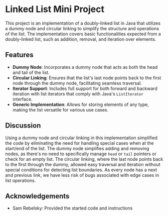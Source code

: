 
# Linked List Mini Project

This project is an implementation of a doubly-linked list in Java that utilizes a dummy node and circular linking to simplify the structure and operations of the list. The implementation covers basic functionalities expected from a doubly-linked list, such as addition, removal, and iteration over elements.

## Features

- **Dummy Node**: Incorporates a dummy node that acts as both the head and tail of the list.
- **Circular Linking**: Ensures that the list's last node points back to the first node through the dummy node, facilitating seamless traversal.
- **Iterator Support**: Includes full support for both forward and backward iteration with list iterators that comply with Java's `ListIterator` interface.
- **Generic Implementation**: Allows for storing elements of any type, making the list versatile for various use cases.


## Discussion

Using a dummy node and circular linking in this implementation simplified the code by eliminating the need for handling special cases when at the start/end of the list. The dummy node simplifies adding and removing nodes, as there's no need to specifically manage `head` or `tail` pointers or check for an empty list. The circular linking, where the last node points back to the first through the dummy, allowed easy traversal and iteration without special conditions for detecting list boundaries. As every node has a next and previous link, we have less risk of bugs associated with edge cases in list operations.

## Acknowledgements

- Sam Rebelsky: Provided the started code and instructions